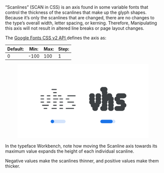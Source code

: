 
“Scanlines” (SCAN in CSS) is an axis found in some variable fonts that control the thickness of the scanlines that make up the glyph shapes. Because it’s only the scanlines that are changed, there are no changes to the type’s overall width, letter spacing, or kerning. Therefore, Manipulating this axis will not result in altered line breaks or page layout changes.

The [Google Fonts CSS v2 API ](https://developers.google.com/fonts/docs/css2) defines the axis as:

| Default: | Min: | Max: | Step: |
| --- | --- | --- | --- |
| 0 | -100 | 100 | 1 |

<figure>

![An image showing two type specimens, each with an axis slider underneath. The specimen on the left shows the effects of the axis’ lowest value. The specimen on the right shows the effects of the axis’ highest value.](images/thumbnail.svg)

</figure>

<figcaption>In the typeface Workbench, note how moving the Scanline axis towards its maximum value expands the height of each individual scanline.</figcaption>

Negative values make the scanlines thinner, and positive values make them thicker.